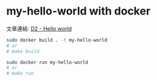 # my-hello-world with docker

文章連結: [D2 - Hello world](https://ithelp.ithome.com.tw/articles/10292283)


```bash
sudo docker build . -t my-hello-world
# or
# make build
```

```bash
sudo docker run my-hello-world
# or
# make run
```

